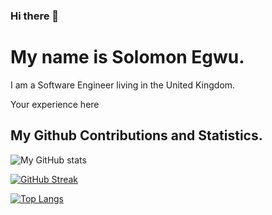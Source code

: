 ### Hi there 👋

<!--
**solomonsquare/solomonsquare** is a ✨ _special_ ✨ repository because its `README.md` (this file) appears on your GitHub profile.

Here are some ideas to get you started:

- 🔭 I’m currently working on ...
- 🌱 I’m currently learning ...
- 👯 I’m looking to collaborate on ...
- 🤔 I’m looking for help with ...
- 💬 Ask me about ...
- 📫 How to reach me: ...
- 😄 Pronouns: ...
- ⚡ Fun fact: ...
-->
# My name is Solomon Egwu.
I am a Software Engineer living in  the United Kingdom.


Your experience here

<!-- [![My github activity graph](https://activity-graph.herokuapp.com/graph?username=solomonsquare&theme=dracula)](https://github.com/solomonsquare/github-readme-activity-graph) -->


## My Github Contributions and Statistics.
![My GitHub stats](https://github-readme-stats.vercel.app/api?username=akinolu52&show_icons=true&theme=radical)



[![GitHub Streak](https://github-readme-streak-stats.herokuapp.com/?user=solomonsquare&theme=dark)](https://git.io/streak-stats)

[![Top Langs](https://github-readme-stats.vercel.app/api/top-langs/?username=solomonsquare&layout=compact)](https://github.com/solomonsquare/github-readme-stats)
